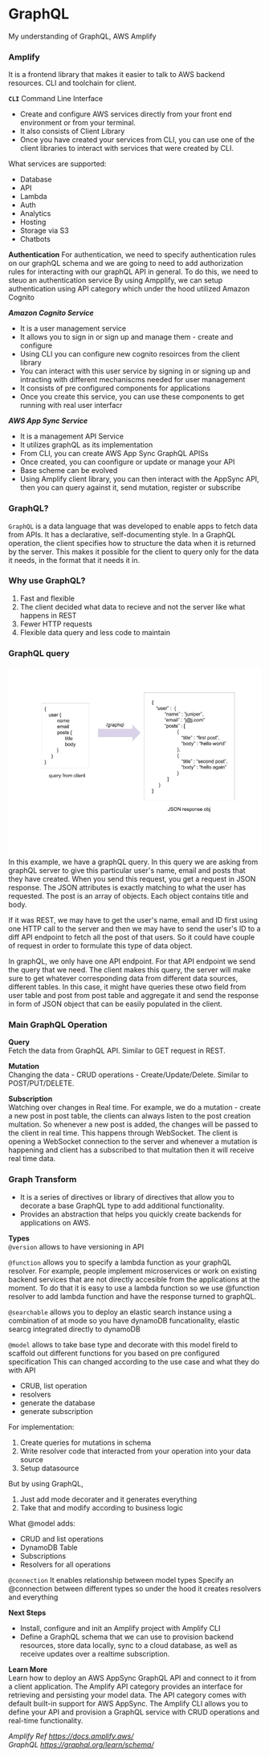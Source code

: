 # GraphQL
My understanding of GraphQL, AWS Amplify

### Amplify 
It is a frontend library that makes it easier to talk to AWS backend resources. CLI and toolchain for client.

**`CLI`** Command Line Interface
- Create and configure AWS services directly from your front end environment or from your terminal.
- It also consists of Client Library
- Once you have created your services from CLI, you can use one of the client libraries to interact with services that were created by CLI.

What services are supported:
- Database
- API
- Lambda
- Auth
- Analytics
- Hosting
- Storage via S3
- Chatbots

**Authentication**
For authentication, we need to specify authentication rules on our graphQL schema and we are going to need to add authorization rules for interacting with our graphQL API in general.
To do this, we need to steuo an authentication service
By using Ampplify, we can setup authentication using API category which under the hood utilized Amazon Cognito

***Amazon Cognito Service***
- It is a user management service
- It allows you to sign in or sign up and manage them - create and configure
- Using CLI you can configure new cognito resoirces from the client library
- You can interact with this user service by signing in or signing up and intracting with different mechaniscms needed for user management
- It consists of pre configured components for applications
- Once you create this service, you can use these components to get running with real user interfacr

***AWS App Sync Service***
- It is a management API Service
- It utilizes graphQL as its implementation
- From CLI, you can create AWS App Sync GraphQL APISs
- Once created, you can coonfigure or update or manage your API
- Base scheme can be evolved
- Using Amplify client library, you can then interact with the AppSync API, then you can query against it, send mutation, register or subscribe

### GraphQL?
`GraphQL` is a data language that was developed to enable apps to fetch data from APIs. It has a declarative, self-documenting style. In a GraphQL operation, the client specifies how to structure the data when it is returned by the server. This makes it possible for the client to query only for the data it needs, in the format that it needs it in.

### Why use GraphQL?
1. Fast and flexible
2. The client decided what data to recieve and not the server like what happens in REST
3. Fewer HTTP requests
4. Flexible data query and less code to maintain

### GraphQL query
<!-- ![](Images/graphqlquery.jpeg) -->
<img src="https://github.com/anmolraibhandare/GraphQL_Basics/blob/main/Images/graphqlquery.jpeg" width="700">
In this example, we have a graphQL query. In this query we are asking from graphQL server to give this particular user's name, email and posts that they have created. When you send this request, you get a request in JSON response. The JSON attributes is exactly matching to what the user has requested. The post is an array of objects. Each object contains title and body. 

If it was REST, we may have to get the user's name, email and ID first using one HTTP call to the server and then we may have to send the user's ID to a diff API endpoint to fetch all the post of that users. So it could have couple of request in order to formulate this type of data object.

In graphQL, we only have one API endpoint. For that API endpoint we send the query that we need. The client makes this query, the server will make sure to get whatever corresponding data from different data sources, different tables. In this case, it might have  queries these otwo field from user table and post from post table and aggregate it and send the response in form of JSON object that can be easily populated in the client.

### Main GraphQL Operation
**Query** \
Fetch the data from GraphQL API. Similar to GET request in REST.

**Mutation** \
Changing the data - CRUD operations - Create/Update/Delete. Similar to POST/PUT/DELETE.

**Subscription** \
Watching over changes in Real time. For example, we do a mutation - create a new post in post table, the clients can always listen to the post creation multation. So whenever a new post is added, the changes will be passed to the client in real time. This happens through WebSocket. The client is opening a WebSocket connection to the server and whenever a mutation is happening and client has a subscribed to that multation then it will receive real time data.

### Graph Transform 
- It is a series of directives or library of directives that allow you to decorate a base GraphQL type to add additional functionality.
- Provides an abstraction that helps you quickly create backends for applications on AWS.

**Types** \
`@version`
allows to have versioning in API

`@function`
allows you to specify a lambda function as your graphQL resolver. For example, people implement microservices or work on existing backend services that are not directly accesible from the applications at the moment. To do that it is easy to use a lambda function so we use @function resolver to add lambda function and have the response turned to graphQL.

`@searchable`
allows you to deploy an elastic search instance using a combination of at mode so you have dynamoDB funcationality, elastic searcg integrated directly to dynamoDB

`@model`
allows to take base type and decorate with this model fireld to scaffold out different functions for you based on pre configured specification
This can changed according to the use case and what they do with API
- CRUB, list operation
- resolvers
- generate the database
- generate subscription

For implementation:
1. Create queries for mutations in schema
2. Write resolver code that interacted from your operation into your data source
3. Setup datasource

But by using GraphQL,
1. Just add mode decorater and it generates everything
2. Take that and modify according to business logic

What @model adds:
- CRUD and list operations
- DynamoDB Table
- Subscriptions
- Resolvers for all operations

`@connection`
It enables relationship between model types
Specify an @connection between different types so under the hood it creates resolvers and everything 

**Next Steps** 
- Install, configure and init an Amplify project with Amplify CLI
- Define a GraphQL schema that we can use to provision backend resources, store data locally, sync to a cloud database, as well as receive updates over a realtime 
subscription.

**Learn More** \
Learn how to deploy an AWS AppSync GraphQL API and connect to it from a client application. The Amplify API category provides an interface for retrieving and persisting your model data. The API category comes with default built-in support for AWS AppSync. The Amplify CLI allows you to define your API and provision a GraphQL service with CRUD operations and real-time functionality.


_Amplify Ref https://docs.amplify.aws/_ \
_GraphQL https://graphql.org/learn/schema/_
